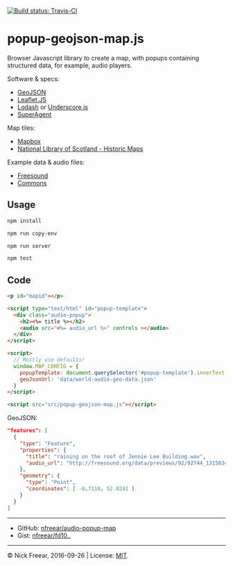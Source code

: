 
[![Build status: Travis-CI][travis-icon]][travis-ci]

# popup-geojson-map.js

Browser Javascript library to create a map, with popups containing structured data,
for example, audio players.

Software & specs:
* [GeoJSON][]
* [Leaflet.JS][]
* [Lodash][] or [Underscore.js][]
* [SuperAgent][]

Map tiles:
* [Mapbox][]
* [National Library of Scotland - Historic Maps][NLS]

Example data & audio files:
* [Freesound][]
* [Commons][]


## Usage

```sh
npm install

npm run copy-env

npm run server

npm test
```


## Code

```html
<p id="mapid"></p>

<script type="text/html" id="popup-template">
  <div class="audio-popup">
    <h2><%= title %></h2>
    <audio src="<%= audio_url %>" controls ></audio>
  </div>
</script>

<script>
  // Mostly use defaults!
  window.MAP_CONFIG = {
    popupTemplate: document.querySelector('#popup-template').innerText,
    geoJsonUrl: 'data/world-audio-geo-data.json'
  }
</script>

<script src="src/popup-geojson-map.js"></script>
```

GeoJSON:
```json
"features": [
  {
    "type": "Feature",
    "properties": {
      "title": "raining on the roof of Jennie Lee Building.wav",
      "audio_url": "http://freesound.org/data/previews/92/92744_1315834-lq.mp3"
    },
    "geometry": {
      "type": "Point",
      "coordinates": [ -0.7110, 52.0241 ]
    }
  }
]
```


---

* GitHub: [nfreear/audio-popup-map][]
* Gist:   [nfreear/fd10..][gist]

---
&copy; Nick Freear, 2016-09-26 | License: [MIT][].

[MIT]: https://nfreear.mit-license.org "The MIT License | © 2016 Nick Freear"
[travis-icon]: https://travis-ci.org/nfreear/popup-geojson-map.svg
[travis-ci]: https://travis-ci.org/nfreear/popup-geojson-map "Build status – Travis-CI"
[nfreear/audio-popup-map]: https://github.com/nfreear/audio-popup-map
[gist]: https://gist.github.com/nfreear/fd1005a2af7a8166862011b8fcb8a821
[resume]: https://gist.github.com/nfreear/cceecc6e1cabdf8f8f4302aaed10923d "Resume GeoJSON"

[RFC]: https://tools.ietf.org/html/rfc7946 "The GeoJSON Format, August 2016."
[GeoJSON]: http://geojson.org/
[Leaflet.JS]: http://leafletjs.com/examples/geojson.html
[SuperAgent]: https://visionmedia.github.io/superagent/
[Superagent-X]: http://smalljs.org/ajax/superagent/
[Lodash]: https://lodash.com/
[Underscore.js]: http://underscorejs.org/
[Freesound]: http://www.freesound.org/search/?q=metro "Freesound search: 'metro'"
[Commons]: https://commons.wikimedia.org/wiki/Category:Audio_files_of_music
[Mapbox]: https://www.mapbox.com/
[NLS]: http://maps.nls.uk/projects/api/ "National Library of Scotland - Historic Maps API."

[end]: //end
